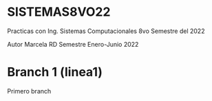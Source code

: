 # SISTEMAS8VO22
Practicas con Ing. Sistemas Computacionales 8vo Semestre del 2022

Autor Marcela RD
Semestre Enero-Junio 2022

# Branch 1 (linea1)
Primero branch